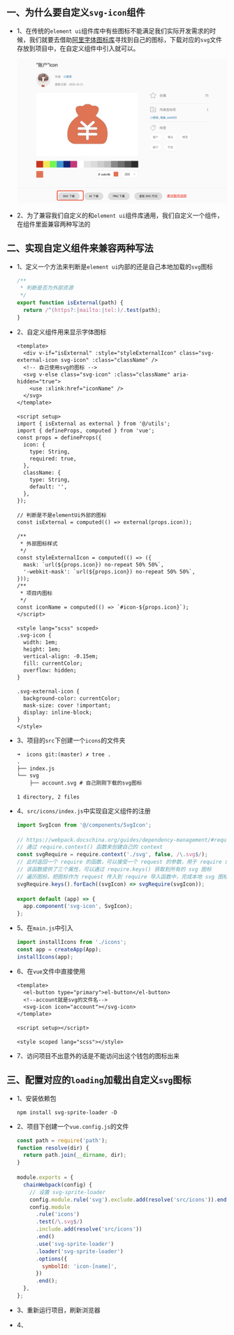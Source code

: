 ## 一、为什么要自定义`svg-icon`组件

* 1、在传统的`element ui`组件库中有些图标不能满足我们实际开发需求的时候，我们就要去借助[阿里字体图标库](https://www.iconfont.cn/)寻找到自己的图标，下载对应的`svg`文件存放到项目中，在自定义组件中引入就可以。

  ![image-20220121194849982](images/image-20220121194849982.png)

* 2、为了兼容我们自定义的和`element ui`组件库通用，我们自定义一个组件，在组件里面兼容两种写法的



## 二、实现自定义组件来兼容两种写法

* 1、定义一个方法来判断是`element ui`内部的还是自己本地加载的`svg`图标

  ```javascript
  /**
   * 判断是否为外部资源
   */
  export function isExternal(path) {
    return /^(https?:|mailto:|tel:)/.test(path);
  }
  ```

* 2、自定义组件用来显示字体图标

  ```vue
  <template>
    <div v-if="isExternal" :style="styleExternalIcon" class="svg-external-icon svg-icon" :class="className" />
    <!-- 自己使用svg的图标 -->
    <svg v-else class="svg-icon" :class="className" aria-hidden="true">
      <use :xlink:href="iconName" />
    </svg>
  </template>
  
  <script setup>
  import { isExternal as external } from '@/utils';
  import { defineProps, computed } from 'vue';
  const props = defineProps({
    icon: {
      type: String,
      required: true,
    },
    className: {
      type: String,
      default: '',
    },
  });
  
  // 判断是不是elementUi外部的图标
  const isExternal = computed(() => external(props.icon));
  
  /**
   * 外部图标样式
   */
  const styleExternalIcon = computed(() => ({
    mask: `url(${props.icon}) no-repeat 50% 50%`,
    '-webkit-mask': `url(${props.icon}) no-repeat 50% 50%`,
  }));
  /**
   * 项目内图标
   */
  const iconName = computed(() => `#icon-${props.icon}`);
  </script>
  
  <style lang="scss" scoped>
  .svg-icon {
    width: 1em;
    height: 1em;
    vertical-align: -0.15em;
    fill: currentColor;
    overflow: hidden;
  }
  
  .svg-external-icon {
    background-color: currentColor;
    mask-size: cover !important;
    display: inline-block;
  }
  </style>
  ```

* 3、项目的`src`下创建一个`icons`的文件夹

  ```shell
  ➜  icons git:(master) ✗ tree .
  .
  ├── index.js
  └── svg
      ├── account.svg # 自己刚刚下载的svg图标
  
  1 directory, 2 files
  ```

* 4、`src/icons/index.js`中实现自定义组件的注册

  ```javascript
  import SvgIcon from '@/components/SvgIcon';
  
  // https://webpack.docschina.org/guides/dependency-management/#requirecontext
  // 通过 require.context() 函数来创建自己的 context
  const svgRequire = require.context('./svg', false, /\.svg$/);
  // 此时返回一个 require 的函数，可以接受一个 request 的参数，用于 require 的导入。
  // 该函数提供了三个属性，可以通过 require.keys() 获取到所有的 svg 图标
  // 遍历图标，把图标作为 request 传入到 require 导入函数中，完成本地 svg 图标的导入
  svgRequire.keys().forEach((svgIcon) => svgRequire(svgIcon));
  
  export default (app) => {
    app.component('svg-icon', SvgIcon);
  };
  ```

* 5、在`main.js`中引入

  ```javascript
  import installIcons from './icons';
  const app = createApp(App);
  installIcons(app);
  ```

* 6、在`vue`文件中直接使用

  ```vue
  <template>
    <el-button type="primary">el-button</el-button>
  	<!--account就是svg的文件名-->
    <svg-icon icon="account"></svg-icon>
  </template>
  
  <script setup></script>
  
  <style scoped lang="scss"></style>
  ```

* 7、访问项目不出意外的话是不能访问出这个钱包的图标出来

## 三、配置对应的`loading`加载出自定义`svg`图标

* 1、安装依赖包

  ```shell
  npm install svg-sprite-loader -D
  ```

* 2、项目下创建一个`vue.config.js`的文件

  ```javascript
  const path = require('path');
  function resolve(dir) {
    return path.join(__dirname, dir);
  }
  
  module.exports = {
    chainWebpack(config) {
      // 设置 svg-sprite-loader
      config.module.rule('svg').exclude.add(resolve('src/icons')).end();
      config.module
        .rule('icons')
        .test(/\.svg$/)
        .include.add(resolve('src/icons'))
        .end()
        .use('svg-sprite-loader')
        .loader('svg-sprite-loader')
        .options({
          symbolId: 'icon-[name]',
        })
        .end();
    },
  };
  ```

* 3、重新运行项目，刷新浏览器

* 4、